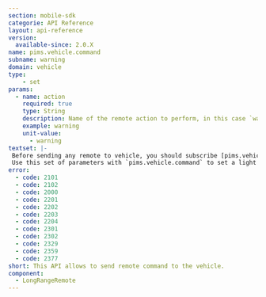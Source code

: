 ```yaml
---
section: mobile-sdk
categorie: API Reference
layout: api-reference
version:
  available-since: 2.0.X
name: pims.vehicle.command
subname: warning
domain: vehicle
type: 
    - set
params:
  - name: action
    required: true
    type: String
    description: Name of the remote action to perform, in this case `warning`.
    example: warning
    unit-value:
      - warning
textset: |-
 Before sending any remote to vehicle, you should subscribe [pims.vehicle.signal](#api-pims-vehicle-signal).
 Use this set of parameters with `pims.vehicle.command` to set a light blinking.
error:
  - code: 2101
  - code: 2102
  - code: 2000
  - code: 2201
  - code: 2202
  - code: 2203
  - code: 2204
  - code: 2301
  - code: 2302
  - code: 2329
  - code: 2359
  - code: 2377
short: This API allows to send remote command to the vehicle.
component: 
  - LongRangeRemote
---
```


